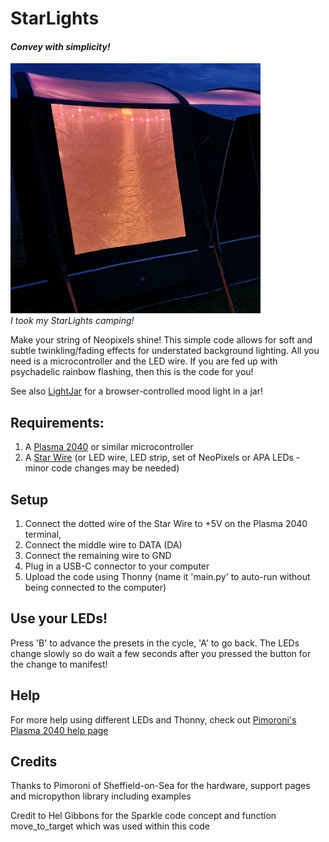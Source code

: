 # StarLights
#### <i>Convey with simplicity!</i>

<img src="stars.jpg" height="400px"><br><em>I took my StarLights camping!</em>
<p></p>


Make your string of Neopixels shine! This simple code allows for soft and subtle twinkling/fading effects for understated background lighting. All you need is a microcontroller and the LED wire. If you are fed up with psychadelic rainbow flashing, then this is the code for you!

See also [LightJar](https://github.com/mattura/lightjar) for a browser-controlled mood light in a jar!

## Requirements:
1) A [Plasma 2040](https://shop.pimoroni.com/products/plasma-2040) or similar microcontroller
2) A [Star Wire](https://shop.pimoroni.com/products/10m-addressable-rgb-led-star-wire) (or LED wire, LED strip, set of NeoPixels or APA LEDs - minor code changes may be needed)

## Setup
1) Connect the dotted wire of the Star Wire to +5V on the Plasma 2040 terminal,
2) Connect the middle wire to DATA (DA)
3) Connect the remaining wire to GND
4) Plug in a USB-C connector to your computer
5) Upload the code using Thonny (name it 'main.py' to auto-run without being connected to the computer)

## Use your LEDs!
Press 'B' to advance the presets in the cycle, 'A' to go back. The LEDs change slowly so do wait a few seconds after you pressed the button for the change to manifest!

## Help
For more help using different LEDs and Thonny, check out [Pimoroni's Plasma 2040 help page](https://learn.pimoroni.com/article/plasma-2040#installing-our-custom-micropython-build)

## Credits
Thanks to Pimoroni of Sheffield-on-Sea for the hardware, support pages and micropython library including examples

Credit to Hel Gibbons for the Sparkle code concept and function move_to_target which was used within this code
